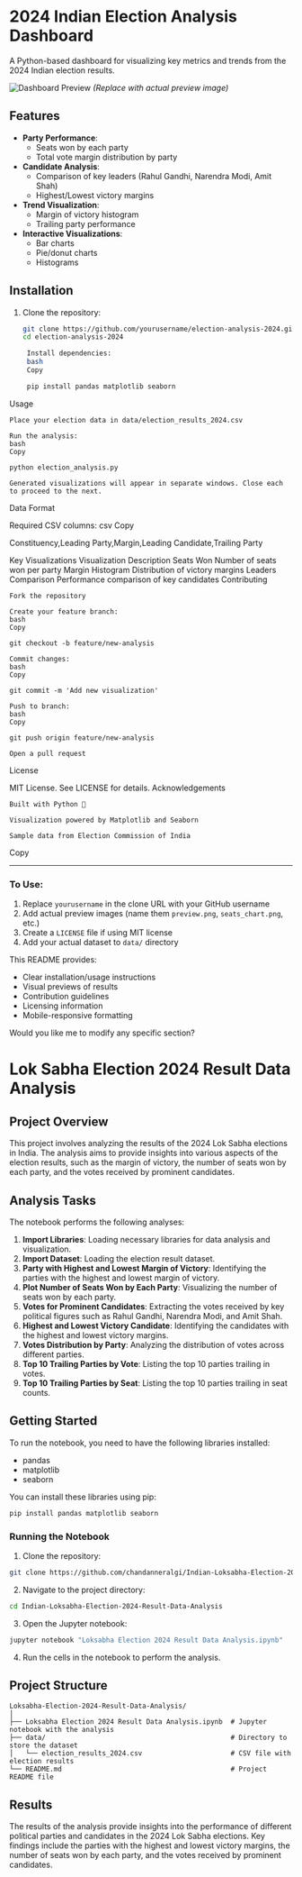 # 2024 Indian Election Analysis Dashboard

A Python-based dashboard for visualizing key metrics and trends from the 2024 Indian election results.

![Dashboard Preview](preview.png) *(Replace with actual preview image)*

## Features
- **Party Performance**: 
  - Seats won by each party
  - Total vote margin distribution by party
- **Candidate Analysis**:
  - Comparison of key leaders (Rahul Gandhi, Narendra Modi, Amit Shah)
  - Highest/Lowest victory margins
- **Trend Visualization**:
  - Margin of victory histogram
  - Trailing party performance
- **Interactive Visualizations**:
  - Bar charts
  - Pie/donut charts
  - Histograms

## Installation
1. Clone the repository:
   ```bash
   git clone https://github.com/yourusername/election-analysis-2024.git
   cd election-analysis-2024

    Install dependencies:
    bash
    Copy

    pip install pandas matplotlib seaborn

Usage

    Place your election data in data/election_results_2024.csv

    Run the analysis:
    bash
    Copy

    python election_analysis.py

    Generated visualizations will appear in separate windows. Close each to proceed to the next.

Data Format

Required CSV columns:
csv
Copy

Constituency,Leading Party,Margin,Leading Candidate,Trailing Party

Key Visualizations
Visualization	Description
Seats Won	Number of seats won per party
Margin Histogram	Distribution of victory margins
Leaders Comparison	Performance comparison of key candidates
Contributing

    Fork the repository

    Create your feature branch:
    bash
    Copy

    git checkout -b feature/new-analysis

    Commit changes:
    bash
    Copy

    git commit -m 'Add new visualization'

    Push to branch:
    bash
    Copy

    git push origin feature/new-analysis

    Open a pull request

License

MIT License. See LICENSE for details.
Acknowledgements

    Built with Python 🐍

    Visualization powered by Matplotlib and Seaborn

    Sample data from Election Commission of India

Copy


---

### To Use:
1. Replace `yourusername` in the clone URL with your GitHub username
2. Add actual preview images (name them `preview.png`, `seats_chart.png`, etc.)
3. Create a `LICENSE` file if using MIT license
4. Add your actual dataset to `data/` directory

This README provides:
- Clear installation/usage instructions
- Visual previews of results
- Contribution guidelines
- Licensing information
- Mobile-responsive formatting

Would you like me to modify any specific section?
# Lok Sabha Election 2024 Result Data Analysis

## Project Overview

This project involves analyzing the results of the 2024 Lok Sabha elections in India. The analysis aims to provide insights into various aspects of the election results, such as the margin of victory, the number of seats won by each party, and the votes received by prominent candidates.

## Analysis Tasks

The notebook performs the following analyses:

1. **Import Libraries**: Loading necessary libraries for data analysis and visualization.
2. **Import Dataset**: Loading the election result dataset.
3. **Party with Highest and Lowest Margin of Victory**: Identifying the parties with the highest and lowest margin of victory.
4. **Plot Number of Seats Won by Each Party**: Visualizing the number of seats won by each party.
5. **Votes for Prominent Candidates**: Extracting the votes received by key political figures such as Rahul Gandhi, Narendra Modi, and Amit Shah.
6. **Highest and Lowest Victory Candidate**: Identifying the candidates with the highest and lowest victory margins.
7. **Votes Distribution by Party**: Analyzing the distribution of votes across different parties.
8. **Top 10 Trailing Parties by Vote**: Listing the top 10 parties trailing in votes.
9. **Top 10 Trailing Parties by Seat**: Listing the top 10 parties trailing in seat counts.

## Getting Started

To run the notebook, you need to have the following libraries installed:

- pandas
- matplotlib
- seaborn

You can install these libraries using pip:

```bash
pip install pandas matplotlib seaborn
```

### Running the Notebook

1. Clone the repository:

```bash
git clone https://github.com/chandanneralgi/Indian-Loksabha-Election-2024-Result-Data-Analysis.git
```

2. Navigate to the project directory:

```bash
cd Indian-Loksabha-Election-2024-Result-Data-Analysis
```

3. Open the Jupyter notebook:

```bash
jupyter notebook "Loksabha Election 2024 Result Data Analysis.ipynb"
```

4. Run the cells in the notebook to perform the analysis.

## Project Structure

```
Loksabha-Election-2024-Result-Data-Analysis/
│
├── Loksabha Election 2024 Result Data Analysis.ipynb  # Jupyter notebook with the analysis
├── data/                                              # Directory to store the dataset
│   └── election_results_2024.csv                      # CSV file with election results
└── README.md                                          # Project README file
```

## Results

The results of the analysis provide insights into the performance of different political parties and candidates in the 2024 Lok Sabha elections. Key findings include the parties with the highest and lowest victory margins, the number of seats won by each party, and the votes received by prominent candidates.

